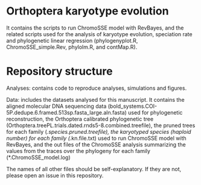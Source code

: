 # Orthoptera karyotype evolution
It contains the scripts to run ChromoSSE model with RevBayes, and the related scripts used for the analysis of karyotype evolution, speciation rate and phylogenetic linear regression (phylogenyplot.R, ChromoSSE_simple.Rev, phylolm.R, and contMap.R).

# Repository structure
Analyses: contains code to reproduce analyses, simulations and figures.

Data: includes the datasets analysed for this manuscript. It contains the aligned molecular DNA sequencing data (bold_systems.COI-5P.dedupe.6.framed.513sp.fasta_large.aln.fasta) used for phylogenetic reconstruction, the Orthoptera calibrated phylogenetic tree (Orthoptera.treePL.trials.dated.rnds5-8.combined.treefile), the pruned trees for each family (*.species.pruned.treefile), the karyotyped species (haploid number) for each family (*.kn.file.txt) used to run ChromoSSE model with RevBayes, and the out files of the ChromoSSE analysis summarizing the values from the traces over the phylogeny for each family (*.ChromoSSE_model.log)

The names of all other files should be self-explanatory. If they are not, please open an issue in this repository.
